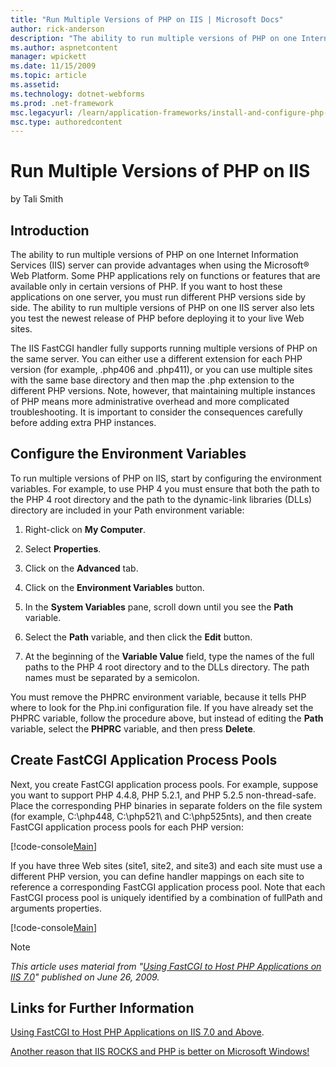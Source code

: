 ```yaml
---
title: "Run Multiple Versions of PHP on IIS | Microsoft Docs"
author: rick-anderson
description: "The ability to run multiple versions of PHP on one Internet Information Services (IIS) server can provide advantages when using the Microsoft ® Web Platform...."
ms.author: aspnetcontent
manager: wpickett
ms.date: 11/15/2009
ms.topic: article
ms.assetid: 
ms.technology: dotnet-webforms
ms.prod: .net-framework
msc.legacyurl: /learn/application-frameworks/install-and-configure-php-on-iis/run-multiple-versions-of-php-on-iis
msc.type: authoredcontent
---
```

Run Multiple Versions of PHP on IIS
====================
by Tali Smith

## Introduction

The ability to run multiple versions of PHP on one Internet Information Services (IIS) server can provide advantages when using the Microsoft® Web Platform. Some PHP applications rely on functions or features that are available only in certain versions of PHP. If you want to host these applications on one server, you must run different PHP versions side by side. The ability to run multiple versions of PHP on one IIS server also lets you test the newest release of PHP before deploying it to your live Web sites.

The IIS FastCGI handler fully supports running multiple versions of PHP on the same server. You can either use a different extension for each PHP version (for example, .php406 and .php411), or you can use multiple sites with the same base directory and then map the .php extension to the different PHP versions. Note, however, that maintaining multiple instances of PHP means more administrative overhead and more complicated troubleshooting. It is important to consider the consequences carefully before adding extra PHP instances.

## Configure the Environment Variables

To run multiple versions of PHP on IIS, start by configuring the environment variables. For example, to use PHP 4 you must ensure that both the path to the PHP 4 root directory and the path to the dynamic-link libraries (DLLs) directory are included in your Path environment variable:

1. Right-click on **My Computer**.

2. Select **Properties**.

3. Click on the **Advanced** tab.

4. Click on the **Environment Variables** button.

5. In the **System Variables** pane, scroll down until you see the **Path** variable.

6. Select the **Path** variable, and then click the **Edit** button.

7. At the beginning of the **Variable Value** field, type the names of the full paths to the PHP 4 root directory and to the DLLs directory. The path names must be separated by a semicolon.

You must remove the PHPRC environment variable, because it tells PHP where to look for the Php.ini configuration file. If you have already set the PHPRC variable, follow the procedure above, but instead of editing the **Path** variable, select the **PHPRC** variable, and then press **Delete**.

## Create FastCGI Application Process Pools

Next, you create FastCGI application process pools. For example, suppose you want to support PHP 4.4.8, PHP 5.2.1, and PHP 5.2.5 non-thread-safe. Place the corresponding PHP binaries in separate folders on the file system (for example, C:\php448\, C:\php521\ and C:\php525nts), and then create FastCGI application process pools for each PHP version:


[!code-console[Main](run-multiple-versions-of-php-on-iis/samples/sample1.cmd)]


If you have three Web sites (site1, site2, and site3) and each site must use a different PHP version, you can define handler mappings on each site to reference a corresponding FastCGI application process pool. Note that each FastCGI process pool is uniquely identified by a combination of fullPath and arguments properties.


[!code-console[Main](run-multiple-versions-of-php-on-iis/samples/sample2.cmd)]


> [!NOTE]
> *This article uses material from "[Using FastCGI to Host PHP Applications on IIS 7.0](../install-and-configure-php-applications-on-iis/using-fastcgi-to-host-php-applications-on-iis.md)" published on June 26, 2009.*


## Links for Further Information

[Using FastCGI to Host PHP Applications on IIS 7.0 and Above](../install-and-configure-php-applications-on-iis/using-fastcgi-to-host-php-applications-on-iis.md).  
  
[Another reason that IIS ROCKS and PHP is better on Microsoft Windows!](https://blogs.msdn.com/joestagner/archive/2005/10/30/487051.aspx)